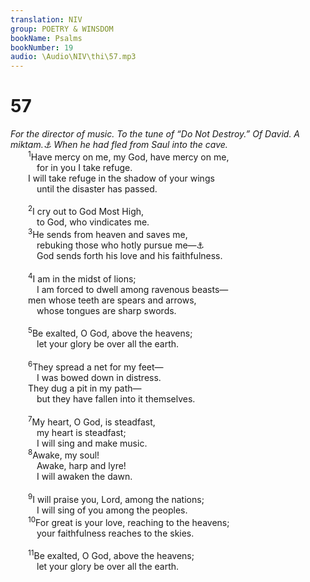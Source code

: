 ```yaml
---
translation: NIV
group: POETRY & WINSDOM
bookName: Psalms 
bookNumber: 19
audio: \Audio\NIV\thi\57.mp3
---
```


<div class="title"><h1>57</h1><i>For the director of music. To the tune of “Do Not Destroy.” Of David. A miktam.<a data-toggle="tooltip" data-placement="bottom" title="Title: Probably a literary or musical term">⚓</a> When he had fled from Saul into the cave.</i></div>
<span class="verse thi_57_1">  <sup>1</sup>Have mercy on me, my God, have mercy on me, <br/>   for in you I take refuge. <br/>  I will take refuge in the shadow of your wings <br/>   until the disaster has passed. <br/><br/></span>
<span class="verse thi_57_2">  <sup>2</sup>I cry out to God Most High, <br/>   to God, who vindicates me. <br/></span>
<span class="verse thi_57_3">  <sup>3</sup>He sends from heaven and saves me, <br/>   rebuking those who hotly pursue me—<a data-toggle="tooltip" data-placement="bottom" title="The Hebrew has Selah (a word of uncertain meaning) here and at the end of verse 6.">⚓</a><br/>   God sends forth his love and his faithfulness. <br/><br/></span>
<span class="verse thi_57_4">  <sup>4</sup>I am in the midst of lions; <br/>   I am forced to dwell among ravenous beasts— <br/>  men whose teeth are spears and arrows, <br/>   whose tongues are sharp swords. <br/><br/></span>
<span class="verse thi_57_5">  <sup>5</sup>Be exalted, O God, above the heavens; <br/>   let your glory be over all the earth. <br/><br/></span>
<span class="verse thi_57_6">  <sup>6</sup>They spread a net for my feet— <br/>   I was bowed down in distress. <br/>  They dug a pit in my path— <br/>   but they have fallen into it themselves. <br/><br/></span>
<span class="verse thi_57_7">  <sup>7</sup>My heart, O God, is steadfast, <br/>   my heart is steadfast; <br/>   I will sing and make music. <br/></span>
<span class="verse thi_57_8">  <sup>8</sup>Awake, my soul! <br/>   Awake, harp and lyre! <br/>   I will awaken the dawn. <br/><br/></span>
<span class="verse thi_57_9">  <sup>9</sup>I will praise you, Lord, among the nations; <br/>   I will sing of you among the peoples. <br/></span>
<span class="verse thi_57_10">  <sup>10</sup>For great is your love, reaching to the heavens; <br/>   your faithfulness reaches to the skies. <br/><br/></span>
<span class="verse thi_57_11">  <sup>11</sup>Be exalted, O God, above the heavens; <br/>   let your glory be over all the earth. <br/></span>
